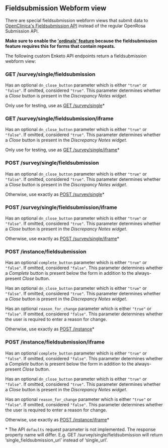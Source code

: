 ## Fieldsubmission Webform view

There are special fieldsubmission webform views that submit data to [OpenClinica's Fieldsubmission API](https://swaggerhub.com/api/martijnr/openclinica-fieldsubmission) instead of the regular OpenRosa Submission API.

**Make sure to enable the ['ordinals' feature](./ordinals.md) because the fieldsubmission feature requires this for forms that contain repeats.**

The following custom Enketo API endpoints return a fieldsubmission webform view:

### GET /survey/single/fieldsubmission
Has an optional `dn_close_button` parameter which is either `"true"` or `"false"`. If omitted, considered `"true"`. This parameter determines 
whether a _Close_ button is present in the _Discrepancy Notes widget_.

Only use for testing, use as [GET /survey/single](http://apidocs.enketo.org/v2/#/get-survey-single)*

### GET /survey/single/fieldsubmission/iframe 
Has an optional `dn_close_button` parameter which is either `"true"` or `"false"`. If omitted, considered `"true"`. This parameter determines 
whether a _Close_ button is present in the _Discrepancy Notes widget_.

Only use for testing, use as [GET /survey/single/iframe](http://apidocs.enketo.org/v2/#/get-survey-single-iframe)*

### POST /survey/single/fieldsubmission
Has an optional `dn_close_button` parameter which is either `"true"` or `"false"`. If omitted, considered `"true"`. This parameter determines 
whether a _Close_ button is present in the _Discrepancy Notes widget_.

Otherwise, use exactly as [POST /survey/single](http://apidocs.enketo.org/v2/#/post-survey-single)*

### POST /survey/single/fieldsubmission/iframe
Has an optional `dn_close_button` parameter which is either `"true"` or `"false"`. If omitted, considered `"true"`. This parameter determines 
whether a _Close_ button is present in the _Discrepancy Notes widget_.

Otherwise, use exactly as [POST /survey/single/iframe](http://apidocs.enketo.org/v2/#/post-survey-single-iframe)*

### POST /instance/fieldsubmission
Has an optional `complete_button` parameter which is either `"true"` or `"false"`. If omitted, considered `"false"`. This parameter determines whether a _Complete_ button is present below the form in addition to the always-present _Close_ button.

Has an optional `dn_close_button` parameter which is either `"true"` or `"false"`. If omitted, considered `"true"`. This parameter determines 
whether a _Close_ button is present in the _Discrepancy Notes widget_.

Has an optional `reason_for_change` parameter which is either `"true"` or `"false"`. If omitted, considered `"false"`. This parameter determines whether the user is required to enter a reason for change.

Otherwise, use exactly as [POST /instance](http://apidocs.enketo.org/v2/#/post-instance)*

### POST /instance/fieldsubmission/iframe
Has an optional `complete_button` parameter which is either `"true"` or `"false"`. If omitted, considered `"false"`. This parameter determines 
whether a _Complete_ button is present below the form in addition to the always-present _Close_ button.

Has an optional `dn_close_button` parameter which is either `"true"` or `"false"`. If omitted, considered `"true"`. This parameter determines 
whether a _Close_ button is present in the _Discrepancy Notes widget_.

Has an optional `reason_for_change` parameter which is either `"true"` or `"false"`. If omitted, considered `"false"`. This parameter determines whether the user is required to enter a reason for change.

Otherwise, use exactly as [POST /instance/iframe](http://apidocs.enketo.org/v2/#/post-instance-iframe)*

\* The API `defaults` request parameter is not implemented. The response property name will differ. E.g. GET /survey/single/fieldsubmission will return ‘single_fieldsubmission_url’ instead of ‘single_url’.
